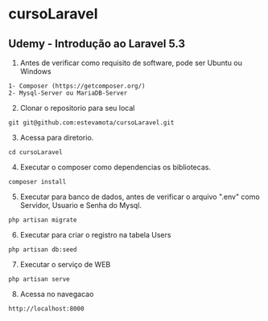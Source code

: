# cursoLaravel

## Udemy - Introdução ao Laravel 5.3

1) Antes de verificar como requisito de software, pode ser Ubuntu ou Windows
```
1- Composer (https://getcomposer.org/)
2- Mysql-Server ou MariaDB-Server
```

2) Clonar o repositorio para seu local
```
git git@github.com:estevamota/cursoLaravel.git
```

3) Acessa para diretorio.
```
cd cursoLaravel
```

4) Executar o composer como dependencias os bibliotecas.
```
composer install
```

5) Executar para banco de dados, antes de verificar o arquivo ".env" como Servidor, Usuario e Senha do Mysql.
```
php artisan migrate
```

6) Executar para criar o registro na tabela Users
```
php artisan db:seed
```

7) Executar o serviço de WEB
```
php artisan serve
```

8) Acessa no navegacao
```
http://localhost:8000
```
